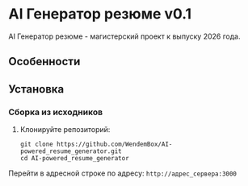 # AI Генератор резюме v0.1
 AI Генератор резюме - магистерский проект к выпуску 2026 года.


## Особенности

## Установка
### Сборка из исходников

1. Клонируйте репозиторий:
   ```
   git clone https://github.com/WendemBox/AI-powered_resume_generator.git
   cd AI-powered_resume_generator
   ``` 

Перейти в адресной строке по адресу: ```http://адрес_сервера:3000```

